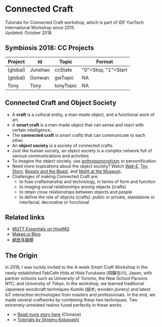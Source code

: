 # Connected Craft
Tutorials for Connected Craft workshop, which is part of IDF YunTech International Workshop since 2015.\
Updated: October 2018.

## Symbiosis 2018: CC Projects 

| Project | Id | Topic | Format |
|---------|----|-------|--------|
| (global) | Junehao | ccState | "0"=Stop, "1"=Start |
| (global) | Gonwan | gwTopic | NA |
| Tony | Tony | tonyTopic | NA |

## Connected Craft and Object Society

* A __craft__ is a cultural entity, a man-made object, and a functional work of art.
* A __smart craft__ is a man-made object that can sense and react with certain intelligence.
* The __connected craft__ is smart crafts that can communicate to each other.
* An __object society__ is a society of connected crafts.
* Just like human society, an object society is a complex network full of various communications and activities.
* To imagine the object society, use [anthropomorphism](https://en.wikipedia.org/wiki/Anthropomorphism) or personification.
* Need more inspirations about the object society? Watch [Wall-E](https://en.wikipedia.org/wiki/WALL-E), [Toy Story](https://en.wikipedia.org/wiki/Toy_Story), [Beauty and the Beast](https://en.wikipedia.org/wiki/Beauty_and_the_Beast_\(1991_film\)), and [Night at the Museum](https://en.wikipedia.org/wiki/Night_at_the_Museum).
* Challenges of making Connected Craft are:
  * to fuse craftsmanship and technology, in terms of form and function
  * to imaging social relationships among objects (crafts)
  * to retain close relationships between objects and people
  * to define the role of objects (crafts): public or private, standalone or interfacial, decorative or functional

## Related links

* [MQTT Essentials on HiveMQ](https://www.hivemq.com/mqtt-essentials/)
* [Makee.io Blog](https://oranwind.org)
* [網昱多媒體](https://swf.com.tw)

## The Origin

In 2016, I was luckily invited to the 4-week Smart Craft Workshop in the newly established FabCafe Hida at Hida Furukawa (飛驒古川), Japan, with partner schools such as University of Toronto, the New School Parsons NYC, and University of Tokyo. In the workshop, we learned traditional Japanese woodcraft techniques Kumiki (組木; wooden joinery) and latest IoT interaction technologies from masters and professionals. In the end, we made several craftworks by combining these two techniques. Two extremely unrelated realms fused perfectly in these works.

* &rarr; [Read more story here](https://www.facebook.com/notes/loftwork-asia/smart-craft-studio-特派員觀察週記/600577456786963/) (Chinese)
* &rarr; [Tutorials by Shigeru Kobayashi](https://github.com/kotobuki/Smart-Craft-Studio-2016)
